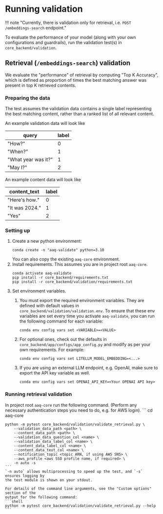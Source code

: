 # Running validation


!!! note "Currently, there is validation only for retrieval, i.e. `POST /embeddings-search` endpoint."

To evaluate the performance of your model (along with your own configurations and
guardrails), run the validation test(s) in `core_backend/validation`.

## Retrieval (`/embeddings-search`) validation

We evaluate the "performance" of retrieval by computing "Top K Accuracy", which is
defined as proportion of times the best matching answer was present in top K retrieved contents.

### Preparing the data
The test assumes the validation data contains a single label representing the best
matching content, rather than a ranked list of all relevant content.

An example validation data will look like

|query|label|
|--|--|
|"How?"|0|
|"When?"|1|
|"What year was it?"|1|
|"May I?"|2|

An example content data will look like

|content_text|label|
|--|--|
|"Here's how."|0|
|"It was 2024."|1|
|"Yes"|2|


### Setting up

1. Create a new python environment:
    ```shell
    conda create -n "aaq-validate" python=3.10
    ```
    You can also copy the existing `aaq-core` environment.
2. Install requirements. This assumes you are in project root `aaq-core`.
    ```shell
    conda activate aaq-validate
    pip install -r core_backend/requirements.txt
    pip install -r core_backend/validation/requirements.txt
    ```
3. Set environment variables.
    1. You must export the required environment variables. They are defined with default values in
        `core_backend/validation/validation.env`. To ensure that these env variables are
        set every time you activate `aaq-validate`, you can run the
        following command for each variable:
        ```
        conda env config vars set <VARIABLE>=<VALUE>
        ```

    2. For optional ones, check out the defaults in `core_backend/app/configs/app_config.py`
        and modify as per your own requirements. For example:
        ```
        conda env config vars set LITELLM_MODEL_EMBEDDING=<...>
        ```
    3. If you are using an external LLM endpoint, e.g. OpenAI, make sure to export the
        API key variable as well.
        ```
        conda env config vars set OPENAI_API_KEY=<Your OPENAI API key>
        ```

### Running retrieval validation

 In project root `aaq-core` run the following command. (Perform any necessary
   authentication steps you need to do, e.g. for AWS login).
    ```
    cd aaq-core

    python -m pytest core_backend/validation/validate_retrieval.py \
        --validation_data_path <path> \
        --content_data_path <path> \
        --validation_data_question_col <name> \
        --validation_data_label_col <name> \
        --content_data_label_col <name> \
        --content_data_text_col <name> \
        --notification_topic <topic ARN, if using AWS SNS> \
        --aws_profile <aws SSO profile name, if required> \
        -n auto -s
    ```
    `-n auto` allows multiprocessing to speed up the test, and `-s` ensures logging by
    the test module is shown on your stdout.

    For details of the command line arguments, see the "Custom options" section of the
    output for the following command:
    ```shell
    python -m pytest core_backend/validation/validate_retrieval.py --help
    ```
